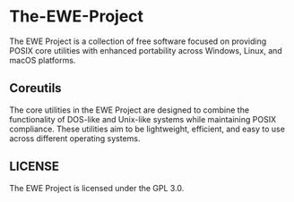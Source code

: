 # The-EWE-Project
The EWE Project is a collection of free software focused on providing POSIX core utilities with enhanced portability across Windows, Linux, and macOS platforms.

## Coreutils
The core utilities in the EWE Project are designed to combine the functionality of DOS-like and Unix-like systems while maintaining POSIX compliance. These utilities aim to be lightweight, efficient, and easy to use across different operating systems.

## LICENSE
The EWE Project is licensed under the GPL 3.0.